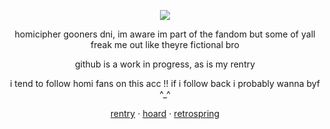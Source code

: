 <div align="center">
  
![](https://komarev.com/ghpvc/?username=decipherhomicide&color=red)

</div>

<div align="center">

homicipher gooners dni, im aware im part of the fandom but some of yall freak me out like theyre fictional bro
</div>

<div align="center">
github is a work in progress, as is my rentry
</div>

<div align="center">
  
i tend to follow homi fans on this acc !! if i follow back i probably wanna byf ^_^
</div>

<div align="center">

[rentry](https://rentry.co/-prettiestprincess) · [hoard](https://rentry.co/nakoshoard) · [retrospring](https://retrospring.net/@anthropicdesire)

</div>
